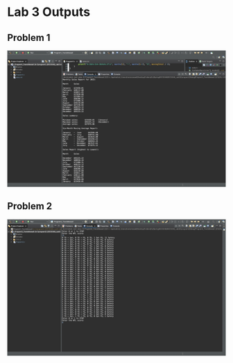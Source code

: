 # Lab 3 Outputs #

## Problem 1 ##
![picture alt](./program1.png "Program 1 Screenprint")

## Problem 2 ##
![picture alt](./program2.png "Program 2 Screenprint")
